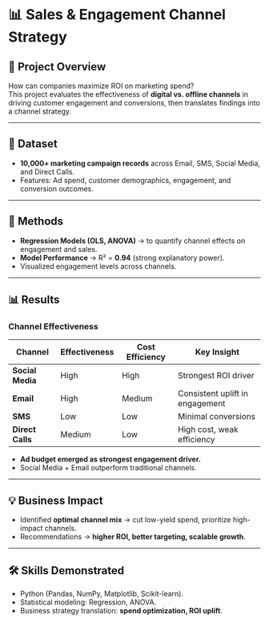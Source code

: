 # 📊 Sales & Engagement Channel Strategy  

## 🎯 Project Overview  
How can companies maximize ROI on marketing spend?  
This project evaluates the effectiveness of **digital vs. offline channels** in driving customer engagement and conversions, then translates findings into a channel strategy.  

---

## 📂 Dataset  
- **10,000+ marketing campaign records** across Email, SMS, Social Media, and Direct Calls.  
- Features: Ad spend, customer demographics, engagement, and conversion outcomes.  

---

## 🧮 Methods  
- **Regression Models (OLS, ANOVA)** → to quantify channel effects on engagement and sales.  
- **Model Performance** → R² = **0.94** (strong explanatory power).  
- Visualized engagement levels across channels.  

---

## 📊 Results  

### Channel Effectiveness  

| Channel       | Effectiveness | Cost Efficiency | Key Insight                     |
|---------------|--------------|-----------------|---------------------------------|
| **Social Media** | High         | High            | Strongest ROI driver            |
| **Email**        | High         | Medium          | Consistent uplift in engagement |
| **SMS**          | Low          | Low             | Minimal conversions             |
| **Direct Calls** | Medium       | Low             | High cost, weak efficiency      |

- **Ad budget emerged as strongest engagement driver.**  
- Social Media + Email outperform traditional channels.  

---

## 💡 Business Impact  
- Identified **optimal channel mix** → cut low-yield spend, prioritize high-impact channels.  
- Recommendations → **higher ROI, better targeting, scalable growth**.  

---

## 🛠️ Skills Demonstrated  
- Python (Pandas, NumPy, Matplotlib, Scikit-learn).  
- Statistical modeling: Regression, ANOVA.  
- Business strategy translation: **spend optimization, ROI uplift**.  
